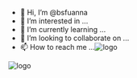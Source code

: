 - 👋 Hi, I’m @bsfuanna
- 👀 I’m interested in ...
- 🌱 I’m currently learning ...
- 💞️ I’m looking to collaborate on ...
- 📫 How to reach me ...![logo](https://github.com/bsfuanna/bsfuanna/assets/136079396/f95761c8-e0e6-407f-8231-d5dc28d91dd9)


<!---
bsfuanna/bsfuanna is a ✨ special ✨ repository because its `README.md` (this file) appears on your GitHub profile.
You can click the Preview link to take a look at your changes.
--->
![logo](https://github.com/bsfuanna/bsfuanna/assets/136079396/60b5c0f1-ffb8-43c7-9ea1-0560f7ecce5a)
